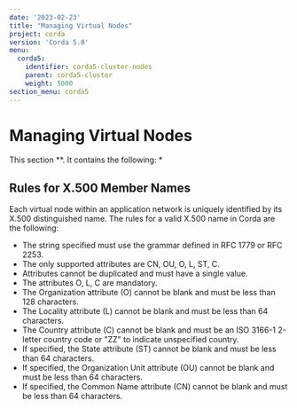 ```yaml
---
date: '2023-02-23'
title: "Managing Virtual Nodes"
project: corda
version: 'Corda 5.0'
menu:
  corda5:
    identifier: corda5-cluster-nodes
    parent: corda5-cluster
    weight: 5000
section_menu: corda5
---
```

# Managing Virtual Nodes
This section **. It contains the following:
* 

## Rules for X.500 Member Names

Each virtual node within an application network is uniquely identified by its X.500 distinguished name. The rules for a valid X.500 name in Corda are the following:

* The string specified must use the grammar defined in RFC 1779 or RFC 2253.
* The only supported attributes are CN, OU, O, L, ST, C.
* Attributes cannot be duplicated and must have a single value.
* The attributes O, L, C are mandatory.
* The Organization attribute (O) cannot be blank and must be less than 128 characters.
* The Locality attribute (L) cannot be blank and must be less than 64 characters.
* The Country attribute (C) cannot be blank and must be an ISO 3166-1 2-letter country code or "ZZ" to indicate unspecified country.
* If specified, the State attribute (ST) cannot be blank and must be less than 64 characters.
* If specified, the Organization Unit attribute (OU) cannot be blank and must be less than 64 characters.
* If specified, the Common Name attribute (CN) cannot be blank and must be less than 64 characters.
